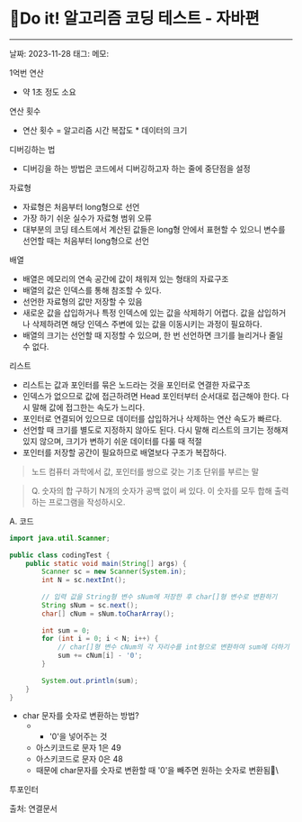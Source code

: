 # Do it! 알고리즘 코딩 테스트 - 자바편
---

날짜: 2023-11-28
태그:
메모:

1억번 연산
- 약 1초 정도 소요

연산 횟수
- 연산 횟수 = 알고리즘 시간 복잡도 * 데이터의 크기

디버깅하는 법
- 디버깅을 하는 방법은 코드에서 디버깅하고자 하는 줄에 중단점을 설정

자료형
- 자료형은 처음부터 long형으로 선언
- 가장 하기 쉬운 실수가 자료형 범위 오류
- 대부분의 코딩 테스트에서 계산된 값들은 long형 안에서 표현할 수 있으니 변수를 선언할 때는 처음부터 long형으로 선언

배열
- 배열은 메모리의 연속 공간에 값이 채워져 있는 형태의 자료구조
- 배열의 값은 인덱스를 통해 참조할 수 있다.
- 선언한 자료형의 값만 저장할 수 있음
- 새로운 값을 삽입하거나 특정 인덱스에 있는 값을 삭제하기 어렵다. 값을 삽입하거나 삭제하려면 해당 인덱스 주변에 있는 값을 이동시키는 과정이 필요하다.
- 배열의 크기는 선언할 때 지정할 수 있으며, 한 번 선언하면 크기를 늘리거나 줄일 수 없다.

리스트
- 리스트는 값과 포인터를 묶은 노드라는 것을 포인터로 연결한 자료구조
- 인덱스가 없으므로 값에 접근하려면 Head 포인터부터 순서대로 접근해야 한다. 다시 말해 값에 접그한는 속도가 느리다.
- 포인터로 연결되어 있으므로 데이터를 삽입하거나 삭제하는 연산 속도가 빠르다.
- 선언할 때 크기를 별도로 지정하지 않아도 된다. 다시 말해 리스트의 크기는 정해져 있지 않으며, 크기가 변하기 쉬운 데이터를 다룰 때 적절
- 포인터를 저장할 공간이 필요하므로 배열보다 구조가 복잡하다.

>노드
>컴퓨터 과학에서 값, 포인터를 쌍으로 갖는 기초 단위를 부르는 말

> Q. 숫자의 합 구하기
> N개의 숫자가 공백 없이 써 있다. 이 숫자를 모두 합해 출력하는 프로그램을 작성하시오.

A. 코드
```java
import java.util.Scanner;  
  
public class codingTest {  
    public static void main(String[] args) {  
        Scanner sc = new Scanner(System.in);  
        int N = sc.nextInt();  
  
        // 입력 값을 String형 변수 sNum에 저장한 후 char[]형 변수로 변환하기  
        String sNum = sc.next();  
        char[] cNum = sNum.toCharArray();  
  
        int sum = 0;  
        for (int i = 0; i < N; i++) {  
            // char[]형 변수 cNum의 각 자리수를 int형으로 변환하여 sum에 더하기  
            sum += cNum[i] - '0';  
        }  
  
        System.out.println(sum);  
    }  
}
```
- char 문자를 숫자로 변환하는 방법? 
	- - '0'을 넣어주는 것
	- 아스키코드로 문자 1은 49
	- 아스키코드로 문자 0은 48
	- 때문에 char문자를 숫자로 변환할 때 '0'을 빼주면 원하는 숫자로 변환됨\

투포인터



출처:
연결문서
